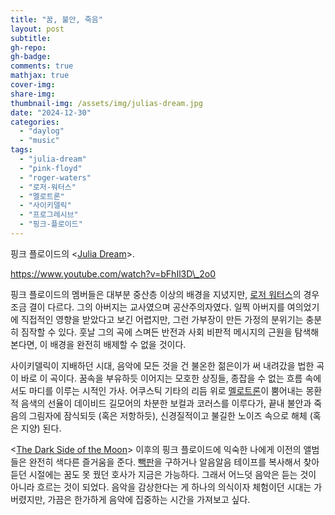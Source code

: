 ```yaml
---
title: "꿈, 불안, 죽음"
layout: post
subtitle:
gh-repo:
gh-badge:
comments: true
mathjax: true
cover-img:
share-img: 
thumbnail-img: /assets/img/julias-dream.jpg
date: "2024-12-30"
categories: 
  - "daylog"
  - "music"
tags: 
  - "julia-dream"
  - "pink-floyd"
  - "roger-waters"
  - "로저-워터스"
  - "멜로트론"
  - "사이키델릭"
  - "프로그레시브"
  - "핑크-플로이드"
---
```


핑크 플로이드의 <[Julia Dream](https://en.wikipedia.org/wiki/Julia_Dream)\>.

https://www.youtube.com/watch?v=bFhIl3D\_2o0

핑크 플로이드의 멤버들은 대부분 중산층 이상의 배경을 지녔지만, [로저 워터스](https://en.wikipedia.org/wiki/Roger_Waters)의 경우 조금 결이 다르다. 그의 아버지는 교사였으며 공산주의자였다. 일찍 아버지를 여의었기에 직접적인 영향을 받았다고 보긴 어렵지만, 그런 가부장이 만든 가정의 분위기는 충분히 짐작할 수 있다. 훗날 그의 곡에 스며든 반전과 사회 비판적 메시지의 근원을 탐색해본다면, 이 배경을 완전히 배제할 수 없을 것이다.

사이키델릭이 지배하던 시대, 음악에 모든 것을 건 불온한 젊은이가 써 내려갔을 법한 곡이 바로 이 곡이다. 꿈속을 부유하듯 이어지는 모호한 상징들, 종잡을 수 없는 흐름 속에서도 마디를 이루는 시적인 가사. 어쿠스틱 기타의 리듬 위로 [멜로트론](https://en.wikipedia.org/wiki/Mellotron)이 뿜어내는 몽환적 음색의 선율이 데이비드 길모어의 차분한 보컬과 코러스를 이루다가, 끝내 불안과 죽음의 그림자에 잠식되듯 (혹은 저항하듯), 신경질적이고 불길한 노이즈 속으로 해체 (혹은 지양) 된다.

\<[The Dark Side of the Moon](https://en.wikipedia.org/wiki/The_Dark_Side_of_the_Moon)\> 이후의 핑크 플로이드에 익숙한 나에게 이전의 앨범들은 완전히 색다른 즐거움을 준다. [빽판](https://www.seouland.com/arti/culture/culture_general/4110.html)을 구하거나 알음알음 테이프를 복사해서 찾아 듣던 시절에는 꿈도 못 꿨던 호사가 지금은 가능하다. 그래서 어느덧 음악은 듣는 것이 아니라 흐르는 것이 되었다. 음악을 감상한다는 게 하나의 의식이자 체험이던 시대는 가버렸지만, 가끔은 한가하게 음악에 집중하는 시간을 가져보고 싶다.
